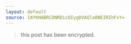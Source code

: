 ```yaml
---
layout: default
source: IAYKHABRCDNRDicDIygDVAQla0NEIRIhFxY=
---
```


> this post has been encrypted.